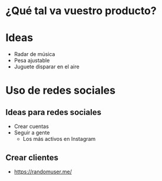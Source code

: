 # ¿Qué tal va vuestro producto?

# Ideas
- Radar de música
- Pesa ajustable
- Juguete disparar en el aire

# Uso de redes sociales

## Ideas para redes sociales
- Crear cuentas
- Seguir a gente
  - Los más activos en Instagram

## Crear clientes
- https://randomuser.me/
